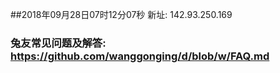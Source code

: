 ##2018年09月28日07时12分07秒 新址: 142.93.250.169
### 兔友常见问题及解答: https://github.com/wanggonging/d/blob/w/FAQ.md
